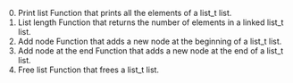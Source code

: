 0. Print list
      Function that prints all the elements of a list_t list.
1. List length
       Function that returns the number of elements in a linked list_t list.
2. Add node
       Function that adds a new node at the beginning of a list_t list.
3. Add node at the end
       Function that adds a new node at the end of a list_t list.
4. Free list
       Function that frees a list_t list.
